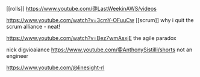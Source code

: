 [[rolls]]
https://www.youtube.com/@LastWeekinAWS/videos

https://www.youtube.com/watch?v=3cmY-OFuuCw [[scrum]] why i quit the scrum alliance - neat!

https://www.youtube.com/watch?v=Bez7wmAsxjE the agile paradox


nick digvioaiance
https://www.youtube.com/@AnthonySistilli/shorts
not an engineer

https://www.youtube.com/@linesight-rl